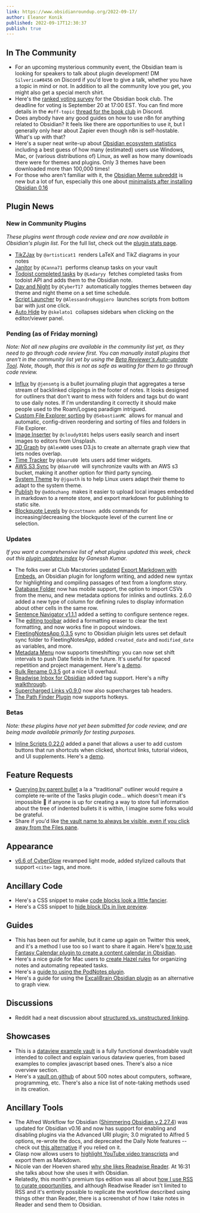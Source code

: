```yaml
---
link: https://www.obsidianroundup.org/2022-09-17/
author: Eleanor Konik
published: 2022-09-17T12:30:37
publish: true
---
```


In The Community
----------------

* For an upcoming mysterious community event, the Obsidian team is looking for speakers to talk about plugin development! DM `Silverica#8456` on Discord if you'd love to give a talk, whether you have a topic in mind or not. In addition to all the community love you get, you might also get a special merch shirt.
* Here's the [ranked voting survey](https://docs.google.com/forms/d/e/1FAIpQLSduBKH9orU7Az1Hp4G9hFEUuyIEfncjYQNTblemtg7StFgLaA/viewform?usp=sf_link) for the Obsidian book club. The deadline for voting is September 20 at 17:00 EST. You can find more details in the `#off-topic` [thread for the book club](https://discord.com/channels/686053708261228577/1009112156064718951/1019217017536004096) in Discord.
* Does anybody have any good guides on how to use n8n for anything related to Obsidian? It feels like there are opportunities to use it, but I generally only hear about Zapier even though n8n is self-hostable. What's up with that?
* Here's a super neat write-up about [Obsidian ecosystem statistics](https://publish.obsidian.md/hub/04+-+Guides%2C+Workflows%2C+%26+Courses/Guides/Obsidian+ecosystem+statistics) including a best guess of how many (estimated) users use Windows, Mac, or (various distributions of) Linux, as well as how many downloads there were for themes and plugins. Only 3 themes have been downloaded more than 100,000 times!
* For those who aren't familiar with it, the [Obsidian Meme subreddit](https://www.reddit.com/r/ObsidianMDMemes/) is new but a lot of fun, especially this one about [minimalists after installing Obsidian 0.16](https://www.reddit.com/r/ObsidianMDMemes/comments/x4answ/minimalists_after_installing_obsidian_16/)

Plugin News
-----------

### New in Community Plugins

*These plugins went through code review and are now available in Obsidian's plugin list.* For the full list, check out the [plugin stats page](https://obsidian-plugin-stats.vercel.app/new).

* [TikZJax](https://github.com/artisticat1/obsidian-tikzjax) by `@artisticat1`  renders LaTeX and TikZ diagrams in your notes
* [Janitor](https://github.com/Canna71/obsidian-janitor) by `@Canna71`  performs cleanup tasks on your vault
* [Todoist completed tasks](https://github.com/Ledaryy/obsidian-todoist-completed-tasks) by `@Ledaryy`  fetches completed tasks from todoist API and adds them to the Obsidian note.
* [Day and Night](https://github.com/CyberT17/obsidian-day-and-night) by `@CyberT17`  automatically toggles themes between day theme and night theme on a set time schedule.
* [Script Launcher](https://github.com/AlessandroRuggiero/script-launcher) by `@AlessandroRuggiero`  launches scripts from bottom bar with just one click.
* [Auto Hide](https://github.com/skelato1/obsidian-auto-hide) by `@skelato1`  collapses sidebars when clicking on the editor/viewer panel.

### Pending (as of Friday morning)

*Note: Not all new plugins are available in the community list yet, as they need to go through code review first. You can manually install plugins that aren't in the community list yet by using the [Beta Reviewer's Auto-update Tool](https://github.com/TfTHacker/obsidian42-brat). Note, though, that this is not as safe as waiting for them to go through code review.*

* [Influx](https://github.com/jensmtg/influx) by `@jensmtg` is a bullet journaling plugin that aggregates a terse stream of backlinked clippings in the footer of notes. It looks designed for outliners that don't want to mess with folders and tags but do want to use daily notes. If I'm understanding it correctly it should make people used to the Roam/Logseq paradigm intrigued.
* [Custom File Explorer sorting](https://github.com/SebastianMC/obsidian-custom-sort) by `@SebastianMC`  allows for manual and automatic, config-driven reordering and sorting of files and folders in File Explorer.
* [Image Inserter](https://github.com/cloudy9101/obsidian-image-inserter) by `@cloudy9101` helps users easily search and insert images to editors from Unsplash.
* [3D Graph](https://github.com/AlexW00/obsidian-3d-graph) by `@AlexW00` uses D3.js to create an alternate graph view that lets nodes overlap.
* [Time Tracker](https://github.com/daaru00/obsidian-time-tracker) by `@daaru00`  lets users add timer widgets.
* [AWS S3 Sync](https://github.com/daaru00/obsidian-aws-s3-sync) by `@daaru00`  will synchronize vaults with an AWS s3 bucket, making it another option for third party syncing.
* [System Theme](https://github.com/jgauth/obsidian-system-theme) by `@jgauth` is to help Linux users adapt their theme to adapt to the system theme.
* [Publish](https://github.com/addozhang/obsidian-publish-plugin) by `@addozhang`  makes it easier to upload local images embedded in markdown to a remote store, and export markdown for publishing to static site.
* [Blockquote Levels](https://github.com/czottmann/obsidian-blockquote-levels) by `@czottmann`  adds commands for increasing/decreasing the blockquote level of the current line or selection.

### Updates

*If you want a comprehensive list of what plugins updated this week, check out this [plugin updates index](https://obsidian-plugin-stats.vercel.app/updates) by Ganessh Kumar.*

* The folks over at Club Macstories [updated](https://www.macstories.net/news/ios-16-review-extras-ebooks-shortcuts-making-of-and-an-obsidian-plugin/) [Export Markdown with Embeds](https://club.macstories.net/posts/export-markdown-with-embeds), an Obsidian plugin for longform writing, and added new syntax for highlighting and compiling passages of text from a longform story.
* [Database Folder](https://github.com/RafaelGB/obsidian-db-folder/releases/tag/2.5.0) now has mobile support, the option to import CSVs from the menu, and new metadata options for inlinks and outlinks. 2.6.0 added a new type of column for defining rules to display information about other cells in the same row.
* [Sentence Navigator v1.1.1](https://github.com/timhor/obsidian-sentence-navigator/releases/tag/1.1.1) added a setting to configure sentence regex.
* The [editing toolbar](https://github.com/cumany/obsidian-editing-toolbar/releases) added a formatting eraser to clear the text formatting, and now works fine in popout windows.
* [FleetingNotesApp 0.3.5](https://github.com/fleetingnotes/fleeting-notes-obsidian/releases/tag/0.3.5) sync to Obsidian pluigin lets usres set default sync folder to FleetingNotesApp, added `created_date` and `modified_date` as variables, and more.
* [Metadata Menu](https://github.com/mdelobelle/metadatamenu) now supports timeshifting: you can now set shift intervals to push Date fields in the future. It's useful for spaced repetition and project management. Here's [a demo](https://youtu.be/6dEk9no269g).
* [Bulk Rename 0.3.5](https://github.com/OlegLustenko/obsidian-bulk-rename/releases/tag/0.3.5) got a nice UI overhaul.
* [Readwise Inbox for Obsidian](https://github.com/TfTHacker/obsidian-readwise-inbox) added tag support. Here's a nifty [walkthrough](https://twitter.com/TfTHacker/status/1502376427701870597).
* [Supercharged Links v0.9.0](https://github.com/mdelobelle/obsidian_supercharged_links) now also supercharges tab headers.
* [The Path Finder Plugin](https://github.com/jerrywcy/obsidian-path-finder) now supports hotkeys.

### Betas

*Note: these plugins have not yet been submitted for code review, and are being made available primarily for testing purposes.*

* [Inline Scripts 0.22.0](https://github.com/jon-heard/obsidian-inline-scripts/releases/tag/0.22.0) added a panel that allows a user to add custom buttons that run shortcuts when clicked, shortcut links, tutorial videos, and UI supplements. Here's a [demo](https://www.youtube.com/watch?v=wOxZwovPfxg).

Feature Requests
----------------

* [Querying by parent bullet](https://github.com/obsidian-tasks-group/obsidian-tasks/discussions/1127) a la a "traditional" outliner would require a complete re-write of the Tasks plugin code... which doesn't mean it's impossible 👀 if anyone is up for creating a way to store full information about the tree of indented bullets it is within, I imagine some folks would be grateful.
* Share if you'd like [the vault name to always be visible, even if you click away from the Files pane](https://forum.obsidian.md/t/vault-name-should-always-be-visible/43413/3).

Appearance
----------

* [v6.6 of CyberGlow](https://github.com/ArtexJay/Obsidian-CyberGlow/releases/tag/v6.6) revamped light mode, added stylized callouts that support `<cite>` tags, and more.

Ancillary Code
--------------

* Here's a CSS snippet to make [code blocks look a little fancier](https://github.com/TheKoTech/obsidian_code_snippet).
* Here's a CSS snippet to [hide block IDs in live preview](https://www.reddit.com/r/ObsidianMD/comments/xd0sir/hidden_block_id_snippet/).

Guides
------

* This has been out for awhile, but it came up again on Twitter this week, and it's a method I use too so I want to share it again. Here's [how to use Fantasy Calendar plugin to create a content calendar in Obsidian](https://www.youtube.com/watch?v=iU60ItemuDo).
* Here's a nice guide for Mac users to [create Hazel rules](https://twitter.com/hstagner/status/1569384103350534144) for organizing notes and automating repeated tasks.
* Here's a [guide to using the PodNotes plugin](https://youtu.be/SGLfuN15uJY).
* Here's a guide for using the [ExcaliBrain Obsidian plugin](https://www.youtube.com/watch?v=gqEtn3gCZF0) as an alternative to graph view.

Discussions
-----------

* Reddit had a neat discussion about [structured vs. unstructured linking](https://www.reddit.com/r/ObsidianMD/comments/xa0khr/cleaned_up_my_obsidian_with_a_focus_on_a_clean/).

Showcases
---------

* This is a [dataview example vault](https://github.com/s-blu/obsidian_dataview_example_vault) is a fully functional downloadable vault intended to collect and explain various dataview queries, from based examples to complex javascript based ones. There's also a nice overview section.
* Here's a [vault on github](https://github.com/gigaSecure/Tech-Notes) of about 500 notes about computers, software, programming, etc. There's also a nice list of note-taking methods used in its creation.

Ancillary Tools
---------------

* The Alfred Workflow for Obsidian ([Shimmering Obsidian v.2.27.4](https://github.com/chrisgrieser/shimmering-obsidian#shimmering-obsidian-)) was updated for Obsidian v0.16 and now has support for enabling and disabling plugins via the Advanced URI plugin; 3.0 migrated to Alfred 5 options, re-wrote the docs, and deprecated the Daily Note features -- check out [this alternative](https://github.com/hauselin/obsidian-alfred) if you relied on it.
* Glasp now allows users to [highlight YouTube video transcripts](https://medium.com/glasp/tutorial-how-to-highlight-youtube-transcript-30b5430efbe) and export them as Markdown.
* Nicole van der Hoeven shared [why she likes Readwise Reader](https://www.youtube.com/watch?v=uNH1JDOmGJw). At 16:31 she talks about how she uses it with Obsidian.
* Relatedly, this month's premium tips edition was all about [how I use RSS to curate opportunities](https://www.obsidianroundup.org/using-rss-to-curate-opportunities/), and although Readwise Reader isn't limited to RSS and it's entirely possible to replicate the workflow described using things other than Reader, there is a screenshot of how I take notes in Reader and send them to Obsidian.
